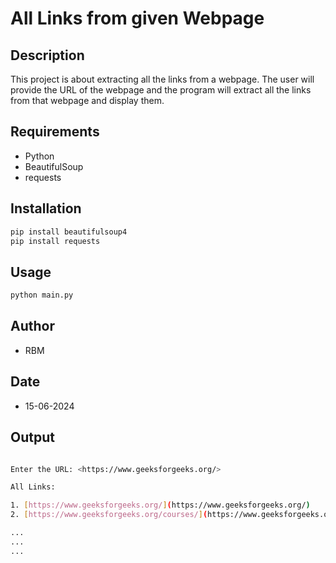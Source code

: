 # All Links from given Webpage

## Description

This project is about extracting all the links from a webpage. The user will provide the URL of the webpage and the program will extract all the links from that webpage and display them.

## Requirements

- Python
- BeautifulSoup
- requests

## Installation

```bash
pip install beautifulsoup4
pip install requests
```

## Usage

```bash
python main.py
```

## Author

- RBM

## Date

- 15-06-2024

## Output

```bash

Enter the URL: <https://www.geeksforgeeks.org/>

All Links:

1. [https://www.geeksforgeeks.org/](https://www.geeksforgeeks.org/)
2. [https://www.geeksforgeeks.org/courses/](https://www.geeksforgeeks.org/courses/)

...
...
...

